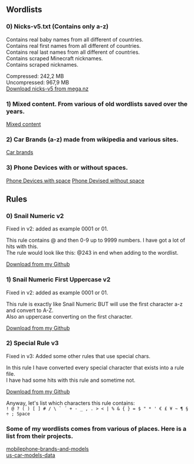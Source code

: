 ## Wordlists 

### 0) Nicks-v5.txt (Contains only a-z)  

Contains real baby names from all different of countries.  
Contains real first names from all different of countries.  
Contains real last names from all different of countries.  
Contains scraped Minecraft nicknames.  
Contains scraped nicknames. 

Compressed: 242,2 MB   
Uncompressed: 967,9 MB   
[Download nicks-v5 from mega.nz](https://mega.nz/file/BvwjiCaB#6YtNt2TGyGWf7tIzB4jLjtqhpov8r0o5RASqwK3IugI)  

### 1) Mixed content. From various of old wordlists saved over the years.  

[Mixed content](https://mega.nz/folder/F2BGyDAD#5V4YuGI7UIIyRFP0Zz2uWg)  
  
### 2) Car Brands (a-z) made from wikipedia and various sites.

[Car brands](https://github.com/foordeluxe/Special/blob/main/carbrands.txt)

### 3) Phone Devices with or without spaces.  
[Phone Devices with space](https://github.com/foordeluxe/Special/blob/main/wwphone.txt)
[Phone Devised without space](https://github.com/foordeluxe/Special/blob/main/wwphone_nospace.txt)
  
## Rules  


### 0) Snail Numeric  v2

Fixed in v2: added as example 0001 or 01.

This rule contains @ and then 0-9 up to 9999 numbers. I have got a lot of hits with this.  
The rule would look like this: @243 in end when adding to the wordlist.  

[Download from my Github](https://github.com/foordeluxe/Special/blob/main/snailnumericv2.rule)

### 1) Snail Numeric First Uppercase v2 
  
Fixed in v2: added as example 0001 or 01.  
  
This rule is exactly like Snail Numeric BUT will use the first character a-z and convert to A-Z.  
Also an uppercase converting on the first character.  
  
[Download from my Github](https://github.com/foordeluxe/Special/blob/main/snailnumericuppercaserulev2.rule)  
  
### 2) Special Rule v3  
  
Fixed in v3: Added some other rules that use special chars.  
  
In this rule I have converted every special character that exists into a rule file.  
I have had some hits with this rule and sometime not.  
  
[Download from my Github](https://github.com/foordeluxe/Special/blob/main/specialRulev3.rule)  

Anyway, let's list which characters this rule contains:  
```! @ ? ( ) [ ] # / \ ` ´ + - _ , . > < | % & { } = $ " * ' € £ ¥ ~ ¶ § ÷ ; Space```


### Some of my wordlists comes from various of places. Here is a list from their projects.  
  
[mobilephone-brands-and-models](https://github.com/ilyasozkurt/mobilephone-brands-and-models)  
[us-car-models-data](https://github.com/abhionlyone/us-car-models-data)  

